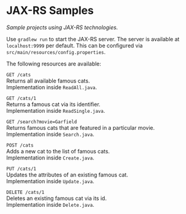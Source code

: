 # JAX-RS Samples

*Sample projects using JAX-RS technologies.*

Use `gradlew run` to start the JAX-RS server.
The server is available at `localhost:9999` per default. 
This can be configured via `src/main/resources/config.properties`.

The following resources are available:

`GET /cats`  
Returns all available famous cats.  
Implementation inside `ReadAll.java`.

`GET /cats/1`  
Returns a famous cat via its identifier.  
Implementation inside `ReadSingle.java`.

`GET /search?movie=Garfield`  
Returns famous cats that are featured in a particular movie.  
Implementation inside `Search.java`.

`POST /cats`  
Adds a new cat to the list of famous cats.  
Implementation inside `Create.java`.

`PUT /cats/1`  
Updates the attributes of an existing famous cat.   
Implementation inside `Update.java`.

`DELETE /cats/1`  
Deletes an existing famous cat via its id.  
Implementation inside `Delete.java`.